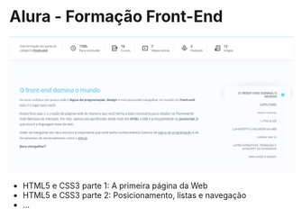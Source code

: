 # Alura - Formação Front-End

![Caption](https://raw.githubusercontent.com/andreadcsousa/alura_frontend/main/screenshot.jpg)

- HTML5 e CSS3 parte 1: A primeira página da Web
- HTML5 e CSS3 parte 2: Posicionamento, listas e navegação
- ...
